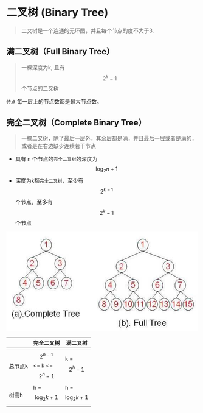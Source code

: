 # 二叉树 (Binary Tree)

> 二叉树是一个连通的无环图，并且每个节点的度不大于3.


## 满二叉树（Full Binary Tree）

> 一棵深度为k, 且有 $$  2^k - 1 $$ 个节点的二叉树

`特点`
每一层上的节点数都是最大节点数。

## 完全二叉树（Complete Binary Tree）

> 一棵二叉树，除了最后一层外，其余层都是满，并且最后一层或者是满的，
> 或者是在右边缺少连续若干节点

- 具有 n 个节点的`完全二叉树`的深度为  $$  \log_2{n} + 1 $$
- 深度为k额`完全二叉树`，至少有 $$ 2^{k - 1} $$ 个节点，至多有 $$  2^k - 1 $$ 个节点



![](./_image/2017-04-21-17-09-01.jpg)


 || 完全二叉树 | 满二叉树 |
| -- | -- | -- |
| 总节点k |  $$ 2^{h - 1} $$ <= k <= $$ 2^h - 1 $$  |  k = $$ 2^h - 1 $$ |
| 树高h  | h = $$ \log_2{k} + 1 $$  |  h = $$ \log_2{k + 1} $$ |
